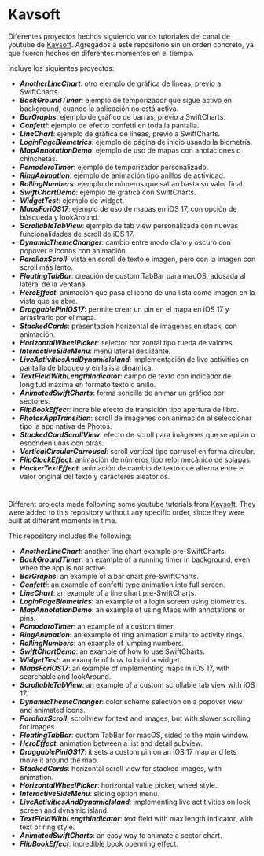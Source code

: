 # Kavsoft
Diferentes proyectos hechos siguiendo varios tutoriales del canal de youtube de [Kavsoft](https://www.youtube.com/@Kavsoft). Agregados a este repositorio sin un orden concreto, ya que fueron hechos en diferentes momentos en el tiempo.

Incluye los siguientes proyectos:

* **_AnotherLineChart_**: otro ejemplo de gráfica de líneas, previo a SwiftCharts.
* **_BackGroundTimer_**: ejemplo de temporizador que sigue activo en background, cuando la aplicación no está activa.
* **_BarGraphs_**: ejemplo de gráfico de barras, previo a SwiftCharts.
* **_Confetti_**: ejemplo de efecto confetti en toda la pantalla.
* **_LineChart_**: ejemplo de gráfica de líneas, previo a SwiftCharts.
* **_LoginPageBiometrics_**: ejemplo de página de inicio usando la biometría.
* **_MapAnnotationDemo_**: ejemplo de uso de mapas con anotaciones o chinchetas.
* **_PomodoroTimer_**: ejemplo de temporizador personalizado.
* **_RingAnimation_**: ejemplo de animación tipo anillos de actividad.
* **_RollingNumbers_**: ejemplo de números que saltan hasta su valor final.
* **_SwiftChartDemo_**: ejemplo de gráfica con SwiftCharts.
* **_WidgetTest_**: ejemplo de widget.
* **_MapsForiOS17_**: ejemplo de uso de mapas en iOS 17, con opción de búsqueda y lookAround.
* **_ScrollableTabView_**: ejemplo de tab view personalizada con nuevas funcionalidades de scroll de iOS 17.
* **_DynamicThemeChanger_**: cambio entre modo claro y oscuro con popover e iconos con animación.
* **_ParallaxScroll_**: vista en scroll de texto e imagen, pero con la imagen con scroll más lento.
* **_FloatingTabBar_**: creación de custom TabBar para macOS, adosada al lateral de la ventana.
* **_HeroEffect_**: animación que pasa el icono de una lista como imagen en la vista que se abre.
* **_DraggablePiniOS17_**: permite crear un pin en el mapa en iOS 17 y arrastrarlo por el mapa.
* **_StackedCards_**: presentación horizontal de imágenes en stack, con animación.
* **_HorizontalWheelPicker_**: selector horizontal tipo rueda de valores.
* **_InteractiveSideMenu_**: menú lateral deslizante.
* **_LiveActivitiesAndDynamicIsland_**: implementación de live activities en pantalla de bloqueo y en la isla dinámica.
* **_TextFieldWithLengthIndicator_**: campo de texto con indicador de longitud máxima en formato texto o anillo.
* **_AnimatedSwiftCharts_**: forma sencilla de animar un gráfico por sectores.
* **_FlipBookEffect_**: increíble efecto de transición tipo apertura de libro.
* **_PhotosAppTransition_**: scroll de imágenes con animación al seleccionar tipo la app nativa de Photos.
* **_StackedCardScrollView_**: efecto de scroll para imágenes que se apilan o esconden unas con otras.
* **_VerticalCircularCarrousel_**: scroll vertical tipo carrusel en forma circular.
* **_FlipClockEffect_**: animación de números tipo reloj mecánico de solapas.
* **_HackerTextEffect_**: animación de cambio de texto que alterna entre el valor original del texto y caracteres aleatorios.

#

Different projects made following some youtube tutorials from [Kavsoft](https://www.youtube.com/@Kavsoft). They were added to this repository without any specific order, since they were built at different moments in time.

This repository includes the following:

* **_AnotherLineChart_**: another line chart example pre-SwiftCharts.
* **_BackGroundTimer_**: an example of a running timer in background, even when the app is not active.
* **_BarGraphs_**: an example of a bar chart pre-SwiftCharts.
* **_Confetti_**: an example of confetti type animation into full screen.
* **_LineChart_**: an example of a line chart pre-SwiftCharts.
* **_LoginPageBiometrics_**: an example of a login screen using biometrics.
* **_MapAnnotationDemo_**: an example of using Maps with annotations or pins.
* **_PomodoroTimer_**: an example of a custom timer.
* **_RingAnimation_**: an example of ring animation similar to activity rings.
* **_RollingNumbers_**: an example of jumping numbers.
* **_SwiftChartDemo_**: an example of how to use SwiftCharts.
* **_WidgetTest_**: an example of how to build a widget.
* **_MapsForiOS17_**: an example of implementing maps in iOS 17, with searchable and lookAround.
* **_ScrollableTabView_**: an example of a custom scrollable tab view with iOS 17.
* **_DynamicThemeChanger_**: color scheme selection on a popover view and animated icons.
* **_ParallaxScroll_**: scrollview for text and images, but with slower scrolling for images.
* **_FloatingTabBar_**: custom TabBar for macOS, sided to the main window.
* **_HeroEffect_**: animation between a list and detail subview.
* **_DraggablePiniOS17_**: it sets a custom pin on an iOS 17 map and lets move it around the map.
* **_StackedCards_**: horizontal scroll view for stacked images, with animation.
* **_HorizontalWheelPicker_**: horizontal value picker, wheel style.
* **_InteractiveSideMenu_**: sliding option menu.
* **_LiveActivitiesAndDynamicIsland_**: implementing live actitivities on lock screen and dynamic island.
* **_TextFieldWithLengthIndicator_**: text field with max length indicator, with text or ring style.
* **_AnimatedSwiftCharts_**: an easy way to animate a sector chart.
* **_FlipBookEffect_**: incredible book openning effect.
